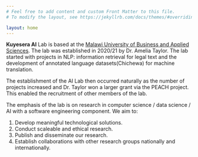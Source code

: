 ```yaml
---
# Feel free to add content and custom Front Matter to this file.
# To modify the layout, see https://jekyllrb.com/docs/themes/#overriding-theme-defaults

layout: home
---
```



**Kuyesera AI** Lab is based at the [Malawi University of Business and Applied Sciences][mubas-organization]. The lab was established in 2020/21 by Dr. Amelia Taylor. The lab started with projects in NLP: information retrieval for legal text and the development of annotated language datasets(Chichewa) for machine translation.

The establishment of the AI Lab then occurred naturally as the number of projects increased and Dr. Taylor won a larger grant via the PEACH project. This enabled the recruitment of other members of the lab.

The emphasis of the lab is on research in computer science / data science / AI with a software engineering component. We aim to:

1. Develop meaningful technological solutions.
2. Conduct scaleable and ethical research.
3. Publish and disseminate our research.
4. Establish collaborations with other research groups nationally and internationally.


[mubas-organization]:   http://www.mubas.ac.mw
